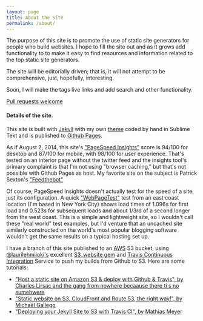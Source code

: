 ```yaml
---
layout: page
title: About the Site
permalink: /about/
---
```

The purpose of this site is to promote the use of static site generators for people who build websites. I hope to fill the site out and as it grows add functionality to to make it easy to find resources and information related to the top static site generators.

The site will be editorially driven; that is, it will not attempt to be comprehensive, just, hopefully, interesting.

Soon, I will make the tags live links and add search and other functionality.

[Pull requests welcome](https://github.com/budparr/thenewdynamic)


#### Details of the site.

This site is built with [Jekyll](http://jekyllrb.com/) with my own [theme](https://github.com/budparr/jekyll-on-the-rocks) coded by hand in Sublime Text and is published to [Github Pages](https://pages.github.com/).

As if August 2, 2014, this site's ["PageSpeed Insights"](https://developers.google.com/speed/pagespeed/insights/) score is 94/100 for desktop and 87/100 for mobile, with 98/100 for user experience. That's tested on an interior page without the twitter feed and the insights tool's primary complaint is that I'm not using "browser caching," but that's not possible with Github Pages as host. My favorite site on the subject is Patrick Sexton's ["Feedthebot"](http://www.feedthebot.com/pagespeed/)

Of course, PageSpeed Insights doesn't actually test for the speed of a site, just its configuration. A quick ["WebPageTest"](http://www.webpagetest.org/) test from an east coast location (I'm based in New York City) shows load times of 1.096s for first load and 0.523s for subsequent loads and about 1/3rd of a second longer from the west coast. This is a simple and lightweight site, so I wouldn't call these "real world" test examples, but I'd venture that an uncached site similarly constructed on the world's most popular blogging software wouldn't get the same results on a typical hosting set up.


I have a branch of this site published to an [AWS](http://aws.amazon.com/) S3 bucket, using [@laurilehmijoki's](https://github.com/laurilehmijoki) excellent [S3_website gem](https://github.com/laurilehmijoki/s3_website) and [Travis Continuous Integration](https://travis-ci.org/) Service to push my builds from Github to S3. Here are some tutorials:

- ["Host a static site on Amazon S3 & deploy with Github & Travis", by Charles Lirsac and the gang from nowhere becaause there ti s no sumehwere](http://lirsac.me/blog/host-on-amazon-s3-and-deploy-with-github-and-travis/)
- ["Static website on S3, CloudFront and Route 53, the right way!", by Michaël Gallego](http://www.michaelgallego.fr/blog/2013/08/27/static-website-on-s3-cloudfront-and-route-53-the-right-way/)
- ["Deploying your Jekyll Site to S3 with Travis CI", by Mathias Meyer](http://www.paperplanes.de/2013/8/13/deploying-your-jekyll-blog-to-s3-with-travis-ci.html)
